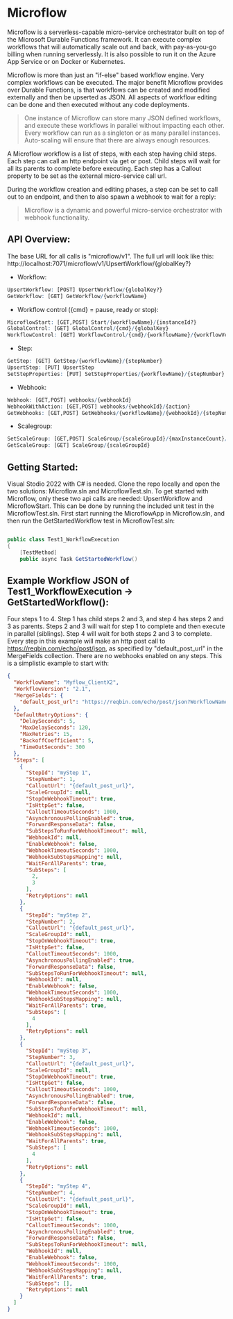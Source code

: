 # Microflow

Microflow is a serverless-capable micro-service orchestrator built on top of the Microsoft Durable Functions framework. It can execute complex workflows that will automatically scale out and back, with pay-as-you-go billing when running serverlessly. It is also possible to run it on the Azure App Service or on Docker or Kubernetes.

Microflow is more than just an "if-else" based workflow engine. Very complex workflows can be executed. The major benefit Microflow provides over Durable Functions, is that workflows can be created and modified externally and then be upserted as JSON. All aspects of workflow editing can be done and then executed without any code deployments.

> One instance of Microflow can store many JSON defined workflows, and execute these workflows in parallel without impacting each other. Every workflow can  run as a singleton or as many parallel instances. Auto-scaling will ensure that there are always enough resources.

A Microflow workflow is a list of steps, with each step having child steps. Each step can call an http endpoint via get or post. Child steps will wait for all its parents to complete before executing. Each step has a Callout property to be set as the external micro-service call url.

During the workflow creation and editing phases, a step can be set to call out to an endpoint, and then to also spawn a webhook to wait for a reply:

> Microflow is a dynamic and powerful micro-service orchestrator with webhook functionality.



## API Overview:
The base URL for all calls is "microflow/v1". The full url will look like this: http://localhost:7071/microflow/v1/UpsertWorkflow/{globalKey?} 

- Workflow:
```r
UpsertWorkflow: [POST] UpsertWorkflow/{globalKey?}
GetWorkflow: [GET] GetWorkflow/{workflowName}
```
- Workflow control ({cmd} = pause, ready or stop):
```r
MicroflowStart: [GET,POST] Start/{workflowName}/{instanceId?}
GlobalControl: [GET] GlobalControl/{cmd}/{globalKey}
WorkflowControl: [GET] WorkflowControl/{cmd}/{workflowName}/{workflowVersion}
```
- Step:
```r
GetStep: [GET] GetStep/{workflowName}/{stepNumber}
UpsertStep: [PUT] UpsertStep
SetStepProperties: [PUT] SetStepProperties/{workflowName}/{stepNumber}
```
- Webhook:
```r
Webhook: [GET,POST] webhooks/{webhookId}
WebhookWithAction: [GET,POST] webhooks/{webhookId}/{action}
GetWebhooks: [GET,POST] GetWebhooks/{workflowName}/{webhookId}/{stepNumber}/{instanceGuid?}
```
- Scalegroup:
```r
SetScaleGroup: [GET,POST] ScaleGroup/{scaleGroupId}/{maxInstanceCount}/{maxWaitSeconds:int?}
GetScaleGroup: [GET] ScaleGroup/{scaleGroupId}
```
## Getting Started:
Visual Stodio 2022 with C# is needed. Clone the repo locally and open the two solutions: Microflow.sln and MicroflowTest.sln. To get started with Microflow, only these two api calls are needed: UpsertWorkflow and MicroflowStart. This can be done by running the included unit test in the MicroflowTest.sln. First start running the MicroflowApp in Microflow.sln, and then run the GetStartedWorkflow test in MicroflowTest.sln:
```csharp

public class Test1_WorkflowExecution
{
    [TestMethod]
    public async Task GetStartedWorkflow()

```


## Example Workflow JSON of Test1_WorkflowExecution -> GetStartedWorkflow():

Four steps 1 to 4. Step 1 has child steps 2 and 3, and step 4 has steps 2 and 3 as parents. Steps 2 and 3 will wait for step 1 to complete and then execute in parallel (siblings). Step 4 will wait for both steps 2 and 3 to complete. Every step in this example will make an http post call to https://reqbin.com/echo/post/json, as specified by "default_post_url" in the MergeFields collection. There are no webhooks enabled on any steps. This is a simplistic example to start with:
```json
{
  "WorkflowName": "Myflow_ClientX2",
  "WorkflowVersion": "2.1",
  "MergeFields": {
    "default_post_url": "https://reqbin.com/echo/post/json?WorkflowName=<WorkflowName>&MainOrchestrationId=<MainOrchestrationId>&SubOrchestrationId=<SubOrchestrationId>&WebhookId=<WebhookId>&RunId=<RunId>&StepNumber=<StepNumber>&GlobalKey=<GlobalKey>&StepId=<StepId>"
  },
  "DefaultRetryOptions": {
    "DelaySeconds": 5,
    "MaxDelaySeconds": 120,
    "MaxRetries": 15,
    "BackoffCoefficient": 5,
    "TimeOutSeconds": 300
  },
  "Steps": [
    {
      "StepId": "myStep 1",
      "StepNumber": 1,
      "CalloutUrl": "{default_post_url}",
      "ScaleGroupId": null,
      "StopOnWebhookTimeout": true,
      "IsHttpGet": false,
      "CalloutTimeoutSeconds": 1000,
      "AsynchronousPollingEnabled": true,
      "ForwardResponseData": false,
      "SubStepsToRunForWebhookTimeout": null,
      "WebhookId": null,
      "EnableWebhook": false,
      "WebhookTimeoutSeconds": 1000,
      "WebhookSubStepsMapping": null,
      "WaitForAllParents": true,
      "SubSteps": [
        2,
        3
      ],
      "RetryOptions": null
    },
    {
      "StepId": "myStep 2",
      "StepNumber": 2,
      "CalloutUrl": "{default_post_url}",
      "ScaleGroupId": null,
      "StopOnWebhookTimeout": true,
      "IsHttpGet": false,
      "CalloutTimeoutSeconds": 1000,
      "AsynchronousPollingEnabled": true,
      "ForwardResponseData": false,
      "SubStepsToRunForWebhookTimeout": null,
      "WebhookId": null,
      "EnableWebhook": false,
      "WebhookTimeoutSeconds": 1000,
      "WebhookSubStepsMapping": null,
      "WaitForAllParents": true,
      "SubSteps": [
        4
      ],
      "RetryOptions": null
    },
    {
      "StepId": "myStep 3",
      "StepNumber": 3,
      "CalloutUrl": "{default_post_url}",
      "ScaleGroupId": null,
      "StopOnWebhookTimeout": true,
      "IsHttpGet": false,
      "CalloutTimeoutSeconds": 1000,
      "AsynchronousPollingEnabled": true,
      "ForwardResponseData": false,
      "SubStepsToRunForWebhookTimeout": null,
      "WebhookId": null,
      "EnableWebhook": false,
      "WebhookTimeoutSeconds": 1000,
      "WebhookSubStepsMapping": null,
      "WaitForAllParents": true,
      "SubSteps": [
        4
      ],
      "RetryOptions": null
    },
    {
      "StepId": "myStep 4",
      "StepNumber": 4,
      "CalloutUrl": "{default_post_url}",
      "ScaleGroupId": null,
      "StopOnWebhookTimeout": true,
      "IsHttpGet": false,
      "CalloutTimeoutSeconds": 1000,
      "AsynchronousPollingEnabled": true,
      "ForwardResponseData": false,
      "SubStepsToRunForWebhookTimeout": null,
      "WebhookId": null,
      "EnableWebhook": false,
      "WebhookTimeoutSeconds": 1000,
      "WebhookSubStepsMapping": null,
      "WaitForAllParents": true,
      "SubSteps": [],
      "RetryOptions": null
    }
  ]
}
```
